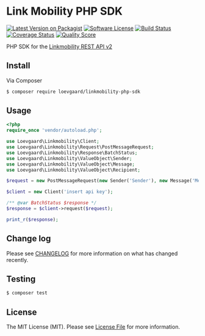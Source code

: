 # Link Mobility PHP SDK

[![Latest Version on Packagist][ico-version]][link-packagist]
[![Software License][ico-license]](LICENSE.md)
[![Build Status][ico-travis]][link-travis]
[![Coverage Status][ico-scrutinizer]][link-scrutinizer]
[![Quality Score][ico-code-quality]][link-code-quality]

PHP SDK for the [Linkmobility REST API v2](https://linkmobility.atlassian.net/wiki/spaces/COOL/pages/26017821/LINK+Mobility+DK+Rest+API+v2)

## Install

Via Composer

``` bash
$ composer require loevgaard/linkmobility-php-sdk
```

## Usage

```php
<?php
require_once 'vendor/autoload.php';

use Loevgaard\Linkmobility\Client;
use Loevgaard\Linkmobility\Request\PostMessageRequest;
use Loevgaard\Linkmobility\Response\BatchStatus;
use Loevgaard\Linkmobility\ValueObject\Sender;
use Loevgaard\Linkmobility\ValueObject\Message;
use Loevgaard\Linkmobility\ValueObject\Recipient;

$request = new PostMessageRequest(new Sender('Sender'), new Message('Message'), [new Recipient('+4511223344')]);

$client = new Client('insert api key');

/** @var BatchStatus $response */
$response = $client->request($request);

print_r($response);
```

## Change log

Please see [CHANGELOG](CHANGELOG.md) for more information on what has changed recently.

## Testing

``` bash
$ composer test
```

## License

The MIT License (MIT). Please see [License File](LICENSE.md) for more information.

[ico-version]: https://img.shields.io/packagist/v/loevgaard/linkmobility-php-sdk.svg?style=flat-square
[ico-license]: https://img.shields.io/badge/license-MIT-brightgreen.svg?style=flat-square
[ico-travis]: https://img.shields.io/travis/loevgaard/linkmobility-php-sdk/master.svg?style=flat-square
[ico-scrutinizer]: https://img.shields.io/scrutinizer/coverage/g/loevgaard/linkmobility-php-sdk.svg?style=flat-square
[ico-code-quality]: https://img.shields.io/scrutinizer/g/loevgaard/linkmobility-php-sdk.svg?style=flat-square

[link-packagist]: https://packagist.org/packages/loevgaard/linkmobility-php-sdk
[link-travis]: https://travis-ci.org/loevgaard/linkmobility-php-sdk
[link-scrutinizer]: https://scrutinizer-ci.com/g/loevgaard/linkmobility-php-sdk/code-structure
[link-code-quality]: https://scrutinizer-ci.com/g/loevgaard/linkmobility-php-sdk
[link-author]: https://github.com/loevgaard
[link-contributors]: ../../contributors
